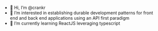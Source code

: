 - 👋 Hi, I’m @crankr
- 👀 I’m interested in establishing durable development patterns for front end and back end applications using an API first paradigm
- 🌱 I’m currently learning ReactJS leveraging typescript

<!---
crankr/crankr is a ✨ special ✨ repository because its `README.md` (this file) appears on your GitHub profile.
You can click the Preview link to take a look at your changes.
--->
